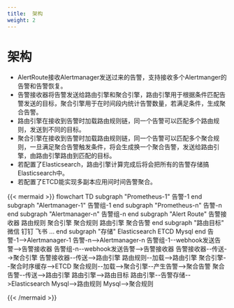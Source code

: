 ```yaml
---
title:  架构
weight: 2
---
```


# 架构
- AlertRoute接收Alertmanager发送过来的告警，支持接收多个Alertmanger的告警和告警恢复。
- 告警接收器将告警发送给路由引擎和聚合引擎，路由引擎用于根据条件匹配告警发送的目标，聚合引擎用于在时间段内统计告警数量，若满足条件，生成聚合告警。
- 路由引擎在接收到告警时加载路由规则链，同一个告警可以匹配多个路由规则，发送到不同的目标。
- 聚合引擎在接收到告警时加载路由规则链，同一个告警可以匹配多个聚合规则，一旦满足聚合告警触发条件，将会生成换一个聚合告警，发送给路由引擎，由路由引擎路由到匹配的目标。
- 若配置了Elasticsearch，路由引擎计算完成后将会把所有的告警存储搞Elasticsearch中。
- 若配置了ETCD能实现多副本应用间时间告警聚合。

 {{< mermaid >}}
flowchart TD
    subgraph "Prometheus-1"
    告警-1
    end 
    subgraph "Alertmanager-1"
    告警组-1
    end
    subgraph "Prometheus-n"
    告警-n
    end 
    subgraph "Alertmanager-n"
    告警组-n
    end
    subgraph "Alert Route"
    告警接收器
    路由规则
    聚合引擎
    聚合规则
    路由引擎
    聚合告警
    end
    subgraph "路由目标"
    微信
    钉钉
    飞书
    ...
    end
    subgraph "存储"
    Elasticsearch
    ETCD
    Mysql
    end
    告警-1-->Alertmanager-1
    告警-n-->Alertmanager-n
    告警组-1--webhook发送告警-->告警接收器
    告警组-n--webhook发送告警-->告警接收器
    告警接收器--传送-->聚合引擎
    告警接收器--传送-->路由引擎
    路由规则--加载-->路由引擎
    聚合引擎--聚合时序缓存-->ETCD
    聚合规则--加载-->聚合引擎--产生告警-->聚合告警
    聚合告警--传送-->路由引擎
    路由引擎-->路由目标
    路由引擎--告警存储-->Elasticsearch
    Mysql-->路由规则
    Mysql-->聚合规则

    
{{< /mermaid >}}


 

